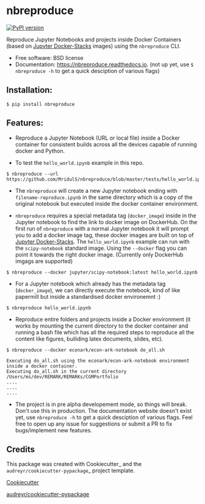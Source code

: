 nbreproduce
===========
[![PyPI version](https://badge.fury.io/py/nbreproduce.svg)](https://badge.fury.io/py/nbreproduce)

Reproduce Jupyter Notebooks and projects inside Docker Containers (based on [Jupyter Docker-Stacks](https://jupyter-docker-stacks.readthedocs.io) images) using the `nbreproduce` CLI.


* Free software: BSD license
* Documentation: https://nbreproduce.readthedocs.io. (not up yet, use `$ nbreproduce -h` to get a quick desciption of various flags)


Installation:
-------------

```
$ pip install nbreproduce
```

Features:
--------

- Reproduce a Jupyter Notebook (URL or local file) inside a Docker container for consistent builds across all the devices capable of running docker and Python.

- To test the `hello_world.ipynb` example in this repo.
```
$ nbreproduce --url https://github.com/MridulS/nbreproduce/blob/master/tests/hello_world.ipynb
```
- The `nbreproduce` will create a new Jupyter notebook ending with `filename-reproduce.ipynb` in the same directory which is a copy of the original notebook but executed inside the docker container environment.

- `nbreproduce` requires a special metadata tag (`docker_image`) inside in the Jupyter notebook to find the link to docker image on DockerHub. On the first run of `nbreproduce` with a normal Jupyter notebook it will prompt you to add a docker image tag, these docker images are built on top of [Jupyter Docker-Stacks](https://jupyter-docker-stacks.readthedocs.io). The `hello_world.ipynb` example can run with the `scipy-notebook` standard image. Using the `--docker` flag you can point it towards the right docker image. (Currently only DockerHub imgags are supported)
```
$ nbreproduce --docker jupyter/scipy-notebook:latest hello_world.ipynb
```

- For a Jupyter notebook which already has the metadata tag (`docker_image`), we can directly execute the notebook, kind of like papermill but inside a standardised docker environemnt :)
```
$ nbreproduce hello_world.ipynb
```

- Reproduce entire folders and projects inside a Docker environment (it works by mounting the current directory to the docker container and running a bash file which has all the required steps to reproduce all the content like figures, builiding latex documents, slides, etc).
```
$ nbreproduce --docker econark/econ-ark-notebook do_all.sh

Executing do_all.sh using the econark/econ-ark-notebook environment inside a docker container.
Executing do_all.sh in the current directory /Users/ms/dev/REMARK/REMARKs/CGMPortfolio
....
....
....
```

- The project is in pre alpha developement mode, so things will break. Don't use this in production. The documentation website doesn't exist yet, use `nbreproduce -h` to get a quick desciption of various flags. Feel free to open up any issue for suggestions or submit a PR to fix bugs/implement new features.

Credits
-------

This package was created with Cookiecutter_ and the `audreyr/cookiecutter-pypackage`_ project template.

[Cookiecutter](https://github.com/audreyr/cookiecutter)

[audreyr/cookiecutter-pypackage](https://github.com/audreyr/cookiecutter-pypackage)
